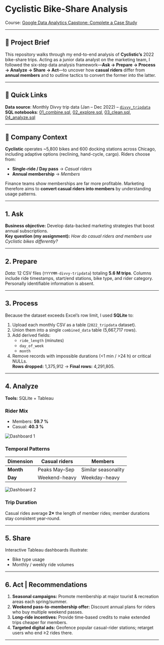 # Cyclistic Bike-Share Analysis  
Course: [Google Data Analytics Capstone: Complete a Case Study](https://www.coursera.org/learn/google-data-analytics-capstone)

---

## 📑 Project Brief
This repository walks through my end-to-end analysis of **Cyclistic’s** 2022 bike-share trips. Acting as a junior data analyst on the marketing team, I followed the six-step data analysis framework—**Ask → Prepare → Process → Analyze → Share → Act**—to uncover how **casual riders** differ from **annual members** and to outline tactics to convert the former into the latter.

---

## 🔗 Quick Links

**Data source**: Monthly Divvy trip data (Jan – Dec 2022) – [`divvy_tripdata`](https://divvy-tripdata.s3.amazonaws.com/index.html)
**SQL notebooks**: [01_combine.sql](https://github.com/iucpant/cyclistic/blob/main/01_combine.sql), [02_explore.sql](https://github.com/iucpant/cyclistic/blob/main/02_explore.sql), [03_clean.sql](https://github.com/iucpant/cyclistic/blob/main/03_clean.sql), [04_analyze.sql](https://github.com/iucpant/cyclistic/blob/main/04_analyze.sql)

---

## 🏢 Company Context
**Cyclistic** operates ~5,800 bikes and 600 docking stations across Chicago, including adaptive options (reclining, hand-cycle, cargo). Riders choose from:
- **Single-ride / Day pass** → *Casual riders*  
- **Annual membership** → *Members*

Finance teams show memberships are far more profitable. Marketing therefore aims to **convert casual riders into members** by understanding usage patterns.

---

## 1. Ask  
**Business objective:** Develop data-backed marketing strategies that boost annual subscriptions.  
**Key question (my assignment):** *How do casual riders and members use Cyclistic bikes differently?*

---

## 2. Prepare  
*Data:* 12 CSV files (`YYYYMM-divvy-tripdata`) totaling **5.6 M trips**. Columns include ride timestamps, start/end stations, bike type, and rider category. Personally identifiable information is absent.

---

## 3. Process  
Because the dataset exceeds Excel’s row limit, I used **SQLite** to:

1. Upload each monthly CSV as a table (`2022_tripdata` dataset).  
2. Union them into a single `combined_data` table (5,667,717 rows).  
3. Add derived fields:  
   - `ride_length` (minutes)  
   - `day_of_week`  
   - `month`
4. Remove records with impossible durations (<1 min / >24 h) or critical NULLs.  
   **Rows dropped:** 1,375,912 → **Final rows:** 4,291,805.

---

## 4. Analyze  
**Tools:** SQLite + Tableau

### Rider Mix
- Members: **59.7 %**  
- Casual: **40.3 %**
  
![Dashboard 1](https://github.com/user-attachments/assets/ade60a27-2e5f-4af4-8863-46dce6e9acee)

### Temporal Patterns
| Dimension | Casual riders | Members |
|-----------|---------------|---------|
| **Month** | Peaks May–Sep | Similar seasonality |
| **Day**   | Weekend-heavy | Weekday-heavy |

![Dashboard 2](https://github.com/user-attachments/assets/dd854fb5-d9ec-45b4-9898-2ff6566737f3)

### Trip Duration
Casual rides average **2×** the length of member rides; member durations stay consistent year-round.

---

## 5. Share  
Interactive Tableau dashboards illustrate:
- Bike type usage
- Monthly / weekly ride volumes

---

## 6. Act | Recommendations
1. **Seasonal campaigns:** Promote membership at major tourist & recreation areas each spring/summer.  
2. **Weekend pass-to-membership offer:** Discount annual plans for riders who buy multiple weekend passes.  
3. **Long-ride incentives:** Provide time-based credits to make extended trips cheaper for members.  
4. **Targeted digital ads:** Geofence popular casual-rider stations; retarget users who end ≥2 rides there.

---
